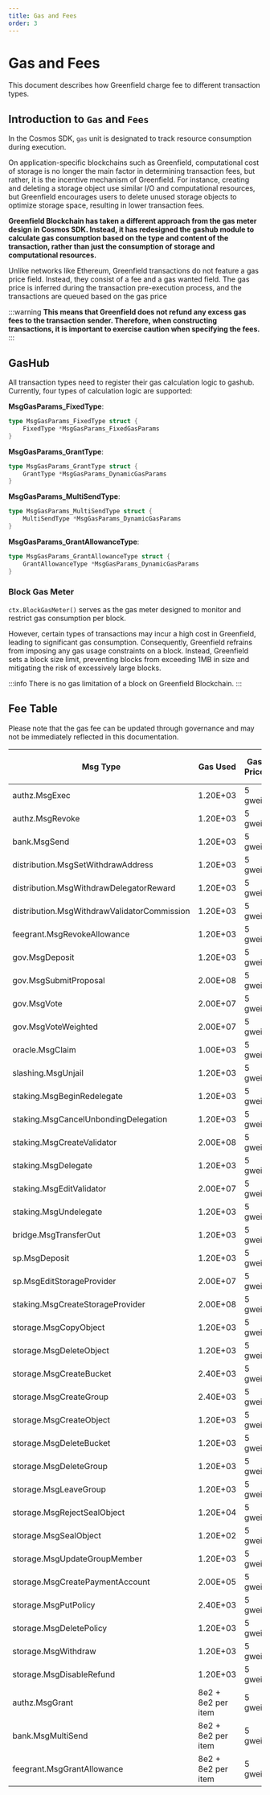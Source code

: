 ```yaml
---
title: Gas and Fees
order: 3
---
```


# Gas and Fees

This document describes how Greenfield charge fee to different transaction types.

## Introduction to `Gas` and `Fees`

In the Cosmos SDK, `gas` unit is designated to track resource consumption during execution.

On application-specific blockchains such as Greenfield, computational cost of storage is no 
longer the main factor in determining transaction fees, but rather, it is the incentive mechanism 
of Greenfield. For instance, creating and deleting a storage object use similar I/O and computational 
resources, but Greenfield encourages users to delete unused storage objects to optimize storage space, 
resulting in lower transaction fees.

**Greenfield Blockchain has taken a different approach from the gas meter design in Cosmos SDK. Instead, 
it has redesigned the gashub module to calculate gas consumption based on the type and content of the transaction, 
rather than just the consumption of storage and computational resources.**

Unlike networks like Ethereum, Greenfield transactions do not feature a gas price field. 
Instead, they consist of a fee and a gas wanted field. The gas price is inferred during the transaction pre-execution process, 
and the transactions are queued based on the gas price

:::warning
**This means that Greenfield does not refund any excess gas fees to the transaction sender. 
Therefore, when constructing transactions, it is important to exercise caution when specifying the fees.**
:::


## GasHub
All transaction types need to register their gas calculation logic to gashub. Currently, four types of calculation logic 
are supported:

**MsgGasParams_FixedType**:
```go
type MsgGasParams_FixedType struct {
	FixedType *MsgGasParams_FixedGasParams 
}
```

**MsgGasParams_GrantType**:
```go
type MsgGasParams_GrantType struct {
	GrantType *MsgGasParams_DynamicGasParams 
}
```

**MsgGasParams_MultiSendType**:
```go
type MsgGasParams_MultiSendType struct {
	MultiSendType *MsgGasParams_DynamicGasParams 
}
```

**MsgGasParams_GrantAllowanceType**:
```go
type MsgGasParams_GrantAllowanceType struct {
	GrantAllowanceType *MsgGasParams_DynamicGasParams 
}
```

### Block Gas Meter

`ctx.BlockGasMeter()` serves as the gas meter designed to monitor and restrict gas consumption per block.

However, certain types of transactions may incur a high cost in Greenfield, leading to significant gas consumption. 
Consequently, Greenfield refrains from imposing any gas usage constraints on a block. Instead, Greenfield sets a block 
size limit, preventing blocks from exceeding 1MB in size and mitigating the risk of excessively large blocks.


:::info
There is no gas limitation of a block on Greenfield Blockchain.
:::

## Fee Table

Please note that the gas fee can be updated through governance and may not be immediately reflected in this 
documentation.

| Msg Type                                    | Gas Used           | Gas Price | Expected Fee(assuming BNB $300) |
|---------------------------------------------|--------------------|-----------|---------------------------------|
| authz.MsgExec                               | 1.20E+03           | 5 gwei    | $0.0018                         |
| authz.MsgRevoke                             | 1.20E+03           | 5 gwei    | $0.0018                         |
| bank.MsgSend                                | 1.20E+03           | 5 gwei    | $0.0018                         |
| distribution.MsgSetWithdrawAddress          | 1.20E+03           | 5 gwei    | $0.0018                         |
| distribution.MsgWithdrawDelegatorReward     | 1.20E+03           | 5 gwei    | $0.0018                         |
| distribution.MsgWithdrawValidatorCommission | 1.20E+03           | 5 gwei    | $0.0018                         |
| feegrant.MsgRevokeAllowance                 | 1.20E+03           | 5 gwei    | $0.0018                         |
| gov.MsgDeposit                              | 1.20E+03           | 5 gwei    | $0.0018                         |
| gov.MsgSubmitProposal                       | 2.00E+08           | 5 gwei    | $300                            |
| gov.MsgVote                                 | 2.00E+07           | 5 gwei    | $30                             |
| gov.MsgVoteWeighted                         | 2.00E+07           | 5 gwei    | $30                             |
| oracle.MsgClaim                             | 1.00E+03           | 5 gwei    | $0.0015                         |
| slashing.MsgUnjail                          | 1.20E+03           | 5 gwei    | $0.0018                         |
| staking.MsgBeginRedelegate                  | 1.20E+03           | 5 gwei    | $0.0018                         |
| staking.MsgCancelUnbondingDelegation        | 1.20E+03           | 5 gwei    | $0.0018                         |
| staking.MsgCreateValidator                  | 2.00E+08           | 5 gwei    | $300                            |
| staking.MsgDelegate                         | 1.20E+03           | 5 gwei    | $0.0018                         |
| staking.MsgEditValidator                    | 2.00E+07           | 5 gwei    | $30                             |
| staking.MsgUndelegate                       | 1.20E+03           | 5 gwei    | $0.0018                         |
| bridge.MsgTransferOut                       | 1.20E+03           | 5 gwei    | $0.0018                         |
| sp.MsgDeposit                               | 1.20E+03           | 5 gwei    | $0.0018                         |
| sp.MsgEditStorageProvider                   | 2.00E+07           | 5 gwei    | $30                             |
| staking.MsgCreateStorageProvider            | 2.00E+08           | 5 gwei    | $300                            |
| storage.MsgCopyObject                       | 1.20E+03           | 5 gwei    | $0.0018                         |
| storage.MsgDeleteObject                     | 1.20E+03           | 5 gwei    | $0.0018                         |
| storage.MsgCreateBucket                     | 2.40E+03           | 5 gwei    | $0.0036                         |
| storage.MsgCreateGroup                      | 2.40E+03           | 5 gwei    | $0.0036                         |
| storage.MsgCreateObject                     | 1.20E+03           | 5 gwei    | $0.0018                         |
| storage.MsgDeleteBucket                     | 1.20E+03           | 5 gwei    | $0.0018                         |
| storage.MsgDeleteGroup                      | 1.20E+03           | 5 gwei    | $0.0018                         |
| storage.MsgLeaveGroup                       | 1.20E+03           | 5 gwei    | $0.0018                         |
| storage.MsgRejectSealObject                 | 1.20E+04           | 5 gwei    | $0.018                          |
| storage.MsgSealObject                       | 1.20E+02           | 5 gwei    | $0.00018                        |
| storage.MsgUpdateGroupMember                | 1.20E+03           | 5 gwei    | $0.0018                         |
| storage.MsgCreatePaymentAccount             | 2.00E+05           | 5 gwei    | $0.3                            |
| storage.MsgPutPolicy                        | 2.40E+03           | 5 gwei    | $0.0036                         |
| storage.MsgDeletePolicy                     | 1.20E+03           | 5 gwei    | $0.0018                         |
| storage.MsgWithdraw                         | 1.20E+03           | 5 gwei    | $0.0018                         |
| storage.MsgDisableRefund                    | 1.20E+03           | 5 gwei    | $0.0018                         |
| authz.MsgGrant                              | 8e2 + 8e2 per item | 5 gwei    | $0.0012 per item                |
| bank.MsgMultiSend                           | 8e2 + 8e2 per item | 5 gwei    | $0.0012 per item                |
| feegrant.MsgGrantAllowance                  | 8e2 + 8e2 per item | 5 gwei    | $0.0012 per item                |

